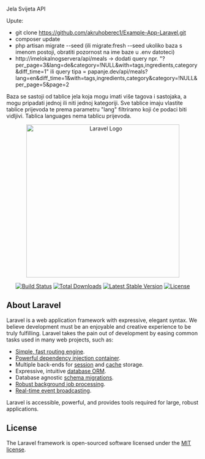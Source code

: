 Jela Svijeta API

Upute:
- git clone https://github.com/akruhoberec1/Example-App-Laravel.git
- composer update
- php artisan migrate --seed (ili migrate:fresh --seed ukoliko baza s imenom postoji, obratiti pozornost na ime baze u .env datoteci)
- http://imelokalnogservera/api/meals -> dodati query npr. "?per_page=3&lang=de&category=!NULL&with=tags,ingredients,category&diff_time=1" ili query tipa = papanje.dev/api/meals?lang=en&diff_time=1&with=tags,ingredients,category&category=!NULL&per_page=5&page=2 

Baza se sastoji od tablice jela koja mogu imati više tagova i sastojaka, a mogu pripadati jednoj ili niti jednoj kategoriji. 
Sve tablice imaju vlastite tablice prijevoda te prema parametru "lang" filtriramo koji će podaci biti vidljivi. Tablica languages nema tablicu prijevoda.


<p align="center"><a href="https://laravel.com" target="_blank"><img src="https://raw.githubusercontent.com/laravel/art/master/logo-lockup/5%20SVG/2%20CMYK/1%20Full%20Color/laravel-logolockup-cmyk-red.svg" width="400" alt="Laravel Logo"></a></p>

<p align="center">
<a href="https://travis-ci.org/laravel/framework"><img src="https://travis-ci.org/laravel/framework.svg" alt="Build Status"></a>
<a href="https://packagist.org/packages/laravel/framework"><img src="https://img.shields.io/packagist/dt/laravel/framework" alt="Total Downloads"></a>
<a href="https://packagist.org/packages/laravel/framework"><img src="https://img.shields.io/packagist/v/laravel/framework" alt="Latest Stable Version"></a>
<a href="https://packagist.org/packages/laravel/framework"><img src="https://img.shields.io/packagist/l/laravel/framework" alt="License"></a>
</p>

## About Laravel

Laravel is a web application framework with expressive, elegant syntax. We believe development must be an enjoyable and creative experience to be truly fulfilling. Laravel takes the pain out of development by easing common tasks used in many web projects, such as:

- [Simple, fast routing engine](https://laravel.com/docs/routing).
- [Powerful dependency injection container](https://laravel.com/docs/container).
- Multiple back-ends for [session](https://laravel.com/docs/session) and [cache](https://laravel.com/docs/cache) storage.
- Expressive, intuitive [database ORM](https://laravel.com/docs/eloquent).
- Database agnostic [schema migrations](https://laravel.com/docs/migrations).
- [Robust background job processing](https://laravel.com/docs/queues).
- [Real-time event broadcasting](https://laravel.com/docs/broadcasting).

Laravel is accessible, powerful, and provides tools required for large, robust applications.

## License

The Laravel framework is open-sourced software licensed under the [MIT license](https://opensource.org/licenses/MIT).
